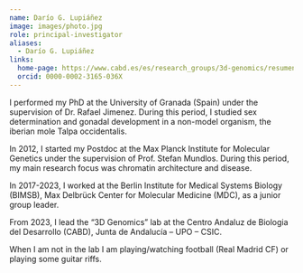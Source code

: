 ```yaml
---
name: Darío G. Lupiáñez
image: images/photo.jpg
role: principal-investigator
aliases:
  - Darío G. Lupiáñez
links:
  home-page: https://www.cabd.es/es/research_groups/3d-genomics/resumen-442.html
  orcid: 0000-0002-3165-036X
---
```


I performed my PhD at the University of Granada (Spain) under the supervision of Dr. Rafael Jimenez. During this period, I studied sex determination and gonadal development in a non-model organism, the iberian mole Talpa occidentalis.

In 2012, I started my Postdoc at the Max Planck Institute for Molecular Genetics under the supervision of Prof. Stefan Mundlos. During this period, my main research focus was chromatin architecture and disease.

In 2017-2023, I worked at the Berlin Institute for Medical Systems Biology (BIMSB), Max Delbrück Center for Molecular Medicine (MDC), as a junior group leader.

From 2023, I lead the “3D Genomics” lab at the Centro Andaluz de Biologia del Desarrollo (CABD), Junta de Andalucía – UPO – CSIC.

When I am not in the lab I am playing/watching football (Real Madrid CF) or playing some guitar riffs.
